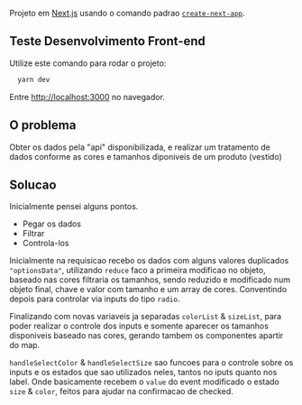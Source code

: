 Projeto em [Next.js](https://nextjs.org/) usando o comando padrao [`create-next-app`](https://github.com/vercel/next.js/tree/canary/packages/create-next-app).

## Teste Desenvolvimento Front-end

Utilize este comando para rodar o projeto:

```bash
  yarn dev
```

Entre [http://localhost:3000](http://localhost:3000) no navegador.

## O problema

Obter os dados pela "api" disponibilizada, e realizar um tratamento de dados conforme as cores e tamanhos diponiveis de um produto (vestido)

## Solucao

Inicialmente pensei alguns pontos.

  - Pegar os dados 
  - Filtrar
  - Controla-los

  Inicialmente na requisicao recebo os dados com alguns valores duplicados ```` "optionsData"````, utilizando ````reduce```` faco a primeira modificao no objeto, baseado nas cores filtraria os tamanhos, sendo reduzido e modificado num objeto final, chave e valor com tamanho e um array de cores. Conventindo depois para controlar via inputs do tipo ``radio``.

  Finalizando com novas variaveis ja separadas ``colorList`` & ``sizeList``, para poder realizar o controle dos inputs e somente aparecer os tamanhos disponiveis baseado nas cores, gerando tambem os componentes apartir do map.

  ``handleSelectColor`` & ``handleSelectSize`` sao funcoes para o controle sobre os inputs e os estados que sao utilizados neles, tantos no iputs quanto nos label. Onde basicamente recebem o ``value`` do event modificado o estado ``size`` & ``color``, feitos para ajudar na confirmacao de checked.
